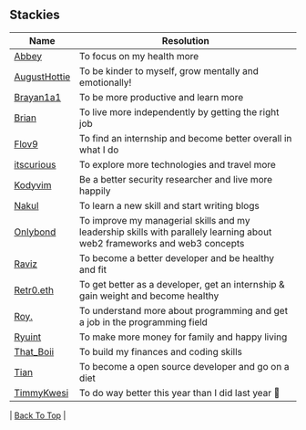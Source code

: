 ## Stackies

| Name                                                 | Resolution                                                | 
|------------------------------------------------------|-----------------------------------------------------------|
| [Abbey](https://github.com/AbbeyIT)                  | To focus on my health more                                | 
| [AugustHottie](https://github.com/AugustHottie) |  To be kinder to myself, grow mentally and emotionally! |
| [Brayan1a1](https://github.com/brayanrodallega)      | To be more productive and learn more                      |
| [Brian](https://github.com/brianmikht)               | To live more independently by getting the right job       |
| [Flov9](https://github.com/Flov9) | To find an internship and become better overall in what I do |
| [itscurious](https://github.com/ShantanuK86)         | To explore more technologies and travel more              |
| [Kodyvim](https://github.com/emmydev9)               | Be a better security researcher and live more happily     | 
| [Nakul](https://github.com/nakul010)                 | To learn a new skill and start writing blogs              | 
| [Onlybond](https://github.com/onlybond) | To improve my managerial skills and my leadership skills with parallely learning about web2 frameworks and web3 concepts |
| [Raviz](https://github.com/gorvyz)                   | To become a better developer and be healthy and fit       |
| [Retr0.eth](https://github.com/Ayan-M-Dev)           | To get better as a developer, get an internship & gain weight and become healthy  |
| [Roy.](https://github.com/rywndr)                   | To understand more about programming and get a job in the programming field       |
| [Ryuint](https://github.com/Ryuint)                   | To make more money for family and happy living       |
| [That_Boii](https://github.com/D-FOG) | To build my finances and coding skills      |
| [Tian](https://github.com/tianbuyung) | To become a open source developer and go on a diet  |
| [TimmyKwesi](https://github.com/TimmyKwesi) | To do way better this year than I did last year 😤 |

| [Back To Top](#Stackies) |
